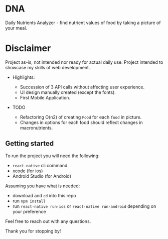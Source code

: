 # DNA
Daily Nutrients Analyzer - find nutrient values of food by taking a picture of your meal.

# Disclaimer
Project as-is, not intended nor ready for actual daily use. Project intended to showcase my skills of web development.

- Highlights: 
  * Succession of 3 API calls without affecting user experience.
  * UI design manually created (except the fonts).
  * First Mobile Application.

- TODO
  * Refactoring O(n2) of creating `Food` for each `food` in picture.
  * Changes in options for each food should reflect changes in macronutrients.

## Getting started
To run the project you will need the following:
- `react-native` cli command
- xcode (for ios)
- Android Studio (for Android)

Assuming you have what is needed:
- download and `cd` into this repo
- run `npm install`
- run `react-native run-ios` or `react-native run-android` depending on your preference

Feel free to reach out with any questions.

Thank you for stopping by!
